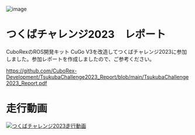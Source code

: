![image](https://github.com/CuboRex-Development/TsukubaChallenge2023_Report/assets/22425319/2e2eb7b2-fe3c-43e6-8ba4-e3fa469b3bf5)

# つくばチャレンジ2023　レポート
CuboRexのROS開発キット CuGo V3を改造してつくばチャレンジ2023に参加しました。参加レポートを作成しましたので、ご参考ください。

https://github.com/CuboRex-Development/TsukubaChallenge2023_Report/blob/main/TsukubaChallenge2023_Report.pdf

# 走行動画
[![つくばチャレンジ2023走行動画](https://github.com/CuboRex-Development/TsukubaChallenge2023_Report/assets/22425319/50b53746-a4b6-443b-bc07-ff6dc419b530)](https://www.youtube.com/watch?v=AXWnzENNwmU)

